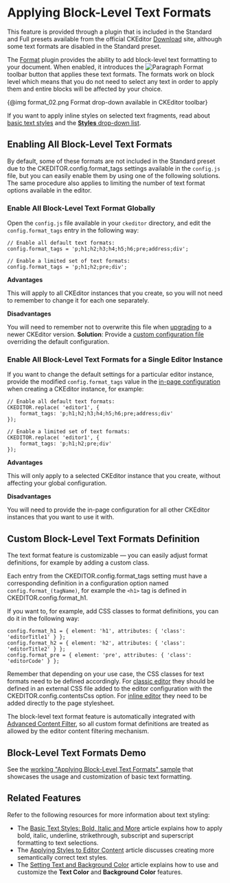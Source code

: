 <!--
Copyright (c) 2003-2017, CKSource - Frederico Knabben. All rights reserved.
For licensing, see LICENSE.md.
-->

# Applying Block-Level Text Formats

<p class="requirements">
	This feature is provided through a plugin that is included in the Standard and Full presets available from the official CKEditor <a href="https://ckeditor.com/ckeditor-4/download/">Download</a> site, although some text formats are disabled in the Standard preset.
</p>

The [Format](https://ckeditor.com/cke4/addon/format) plugin provides the ability to add block-level text formatting to your document. When enabled, it introduces the <img class="inline" src="guides/dev_format/format_01.png" alt="Paragraph Format" title="Paragraph Format"> toolbar button that applies these text formats. The formats work on block level which means that you do not need to select any text in order to apply them and entire blocks will be affected by your choice.

{@img format_02.png Format drop-down available in CKEditor toolbar}

If you want to apply inline styles on selected text fragments, read about [basic text styles](#!/guide/dev_basicstyles) and the [**Styles** drop-down list](#!/guide/dev_styles).

## Enabling All Block-Level Text Formats

By default, some of these formats are not included in the Standard preset due to the CKEDITOR.config.format_tags settings available in the `config.js` file, but you can easily enable them by using one of the following solutions. The same procedure also applies to limiting the number of text format options available in the editor.

### Enable All Block-Level Text Format Globally

Open the `config.js` file available in your `ckeditor` directory, and edit the `config.format_tags` entry in the following way:

	// Enable all default text formats:
	config.format_tags = 'p;h1;h2;h3;h4;h5;h6;pre;address;div';

	// Enable a limited set of text formats:
	config.format_tags = 'p;h1;h2;pre;div';

**Advantages**

This will apply to all CKEditor instances that you create, so you will not need to remember to change it for each one separately.

**Disadvantages**

You will need to remember not to overwrite this file when [upgrading](#!/guide/dev_upgrade) to a newer CKEditor version. **Solution**: Provide a [custom configuration file](#!/guide/dev_configuration-section-using-a-custom-configuration-file) overriding the default configuration.

### Enable All Block-Level Text Formats for a Single Editor Instance

If you want to change the default settings for a particular editor instance, provide the modified `config.format_tags` value in the [in-page configuration](#!/guide/dev_configuration-section-defining-configuration-in-page) when creating a CKEditor instance, for example:

	// Enable all default text formats:
	CKEDITOR.replace( 'editor1', {
		format_tags: 'p;h1;h2;h3;h4;h5;h6;pre;address;div'
	});

	// Enable a limited set of text formats:
	CKEDITOR.replace( 'editor1', {
		format_tags: 'p;h1;h2;pre;div'
	});

**Advantages**

This will only apply to a selected CKEditor instance that you create, without affecting your global configuration.

**Disadvantages**

You will need to provide the in-page configuration for all other CKEditor instances that you want to use it with.

## Custom Block-Level Text Formats Definition

The text format feature is customizable &mdash; you can easily adjust format definitions, for example by adding a custom class.

Each entry from the CKEDITOR.config.format_tags setting must have a corresponding definition in a configuration option named `config.format_(tagName)`, for example the `<h1>` tag is defined in CKEDITOR.config.format_h1.

If you want to, for example, add CSS classes to format definitions, you can do it in the following way:

	config.format_h1 = { element: 'h1', attributes: { 'class': 'editorTitle1' } };
	config.format_h2 = { element: 'h2', attributes: { 'class': 'editorTitle2' } };
	config.format_pre = { element: 'pre', attributes: { 'class': 'editorCode' } };

Remember that depending on your use case, the CSS classes for text formats need to be defined accordingly. For [classic editor](#!/guide/dev_framed) they should be defined in an external CSS file added to the editor configuration with the CKEDITOR.config.contentsCss option. For [inline editor](#!/guide/dev_inline) they need to be added directly to the page stylesheet.

<p class="tip">
	The block-level text format feature is automatically integrated with <a href="#!/guide/dev_acf">Advanced Content Filter</a>, so all custom format definitions are treated as allowed by the editor content filtering mechanism.
</p>

## Block-Level Text Formats Demo

See the [working "Applying Block-Level Text Formats" sample](https://sdk.ckeditor.com/samples/format.html) that showcases the usage and customization of basic text formatting.

## Related Features

Refer to the following resources for more information about text styling:

* The [Basic Text Styles: Bold, Italic and More](#!/guide/dev_basicstyles) article explains how to apply bold, italic, underline, strikethrough, subscript and superscript formatting to text selections.
* The [Applying Styles to Editor Content](#!/guide/dev_styles) article discusses creating more semantically correct text styles.
* The [Setting Text and Background Color](#!/guide/dev_colorbutton) article explains how to use and customize the **Text Color** and **Background Color** features.
